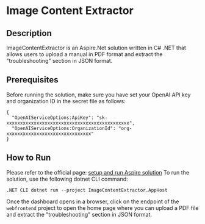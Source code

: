 # Image Content Extractor

## Description
ImageContentExtractor is an Aspire.Net solution written in C# .NET that allows users to upload a manual in PDF format and extract the "troubleshooting" section in JSON format. 

## Prerequisites
Before running the solution, make sure you have set your OpenAI API key and organization ID in the secret file as follows:

```
{
  "OpenAIServiceOptions:ApiKey": "sk-xxxxxxxxxxxxxxxxxxxxxxxxxxxxxxxxxxxxxxxxxxxxx",
  "OpenAIServiceOptions:OrganizationId": "org-xxxxxxxxxxxxxxxxxxxxxxxxxxxxxxx"
}
```
## How to Run
Please refer to the official page: [setup and run Aspire solution](https://learn.microsoft.com/en-us/dotnet/aspire/fundamentals/setup-tooling?tabs=dotnet-cli%2Cwindows#net-aspire-dashboard)
To run the solution, use the following dotnet CLI command:

```.NET CLI dotnet run --project ImageContentExtractor.AppHost ```

Once the dashboard opens in a browser, click on the endpoint of the `webfrontend` project to open the home page where you can upload a PDF file and extract the "troubleshooting" section in JSON format.
